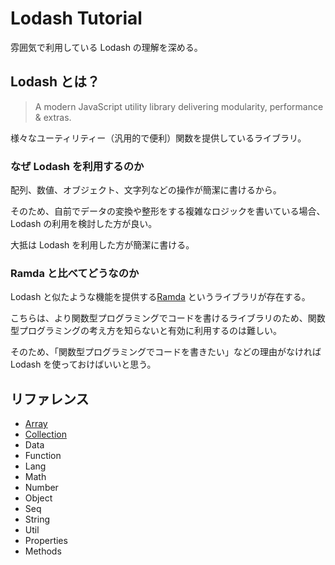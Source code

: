 # Lodash Tutorial

雰囲気で利用している Lodash の理解を深める。

## Lodash とは？

> A modern JavaScript utility library delivering modularity, performance & extras.

様々なユーティリティー（汎用的で便利）関数を提供しているライブラリ。

### なぜ Lodash を利用するのか

配列、数値、オブジェクト、文字列などの操作が簡潔に書けるから。

そのため、自前でデータの変換や整形をする複雑なロジックを書いている場合、Lodash の利用を検討した方が良い。

大抵は Lodash を利用した方が簡潔に書ける。

### Ramda と比べてどうなのか

Lodash と似たような機能を提供する[Ramda](https://ramdajs.com/) というライブラリが存在する。

こちらは、より関数型プログラミングでコードを書けるライブラリのため、関数型プログラミングの考え方を知らないと有効に利用するのは難しい。

そのため、「関数型プログラミングでコードを書きたい」などの理由がなければ Lodash を使っておけばいいと思う。

## リファレンス

- [Array](./docs/array/)
- [Collection](./docs/collection/)
- Data
- Function
- Lang
- Math
- Number
- Object
- Seq
- String
- Util
- Properties
- Methods

